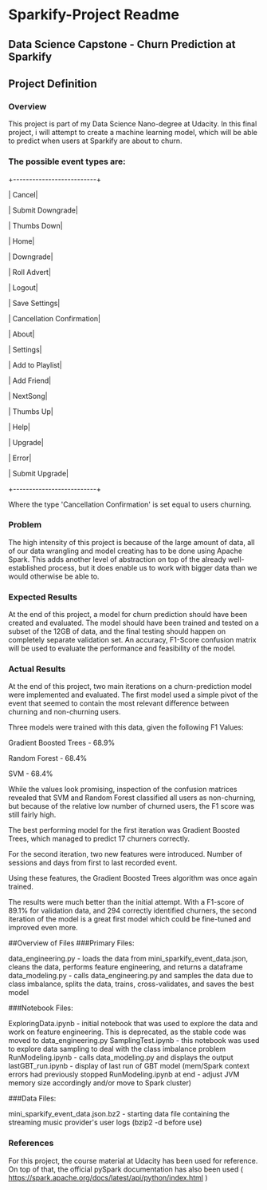 # Sparkify-Project Readme
## Data Science Capstone - Churn Prediction at Sparkify
## Project Definition
### Overview
This project is part of my Data Science Nano-degree at Udacity. In this final project, i will attempt to create a machine learning model, which will be able to predict when users at Sparkify are about to churn.

### The possible event types are:

+--------------------------+

| Cancel|

| Submit Downgrade|

| Thumbs Down|

| Home|

| Downgrade|

| Roll Advert|

| Logout|

| Save Settings|

| Cancellation Confirmation|

| About|

| Settings|

| Add to Playlist|

| Add Friend|

| NextSong|

| Thumbs Up|

| Help|

| Upgrade|

| Error|

| Submit Upgrade|

+--------------------------+

Where the type 'Cancellation Confirmation' is set equal to users churning.

### Problem
The high intensity of this project is because of the large amount of data, all of our data wrangling and model creating has to be done using Apache Spark. This adds another level of abstraction on top of the already well-established process, but it does enable us to work with bigger data than we would otherwise be able to.

### Expected Results
At the end of this project, a model for churn prediction should have been created and evaluated. The model should have been trained and tested on a subset of the 12GB of data, and the final testing should happen on completely separate validation set. An accuracy, F1-Score confusion matrix will be used to evaluate the performance and feasibility of the model.

### Actual Results
At the end of this project, two main iterations on a churn-prediction model were implemented and evaluated. The first model used a simple pivot of the event that seemed to contain the most relevant difference between churning and non-churning users.

Three models were trained with this data, given the following F1 Values:

Gradient Boosted Trees - 68.9%

Random Forest - 68.4%

SVM - 68.4%

While the values look promising, inspection of the confusion matrices revealed that SVM and Random Forest classified all users as non-churning, but because of the relative low number of churned users, the F1 score was still fairly high.

The best performing model for the first iteration was Gradient Boosted Trees, which managed to predict 17 churners correctly.

For the second iteration, two new features were introduced. Number of sessions and days from first to last recorded event.

Using these features, the Gradient Boosted Trees algorithm was once again trained.

The results were much better than the initial attempt. With a F1-score of 89.1% for validation data, and 294 correctly identified churners, the second iteration of the model is a great first model which could be fine-tuned and improved even more.

##Overview of Files
###Primary Files:

data_engineering.py - loads the data from mini_sparkify_event_data.json, cleans the data, performs feature engineering, and returns a dataframe
data_modeling.py - calls data_engineering.py and samples the data due to class imbalance, splits the data, trains, cross-validates, and saves the best model

###Notebook Files:

ExploringData.ipynb - initial notebook that was used to explore the data and work on feature engineering. This is deprecated, as the stable code was moved to data_engineering.py
SamplingTest.ipynb - this notebook was used to explore data sampling to deal with the class imbalance problem
RunModeling.ipynb - calls data_modeling.py and displays the output
lastGBT_run.ipynb - display of last run of GBT model (mem/Spark context errors had previously stopped RunModeling.ipynb at end - adjust JVM memory size accordingly and/or move to Spark cluster)

###Data Files:

mini_sparkify_event_data.json.bz2 - starting data file containing the streaming music provider's user logs (bzip2 -d before use)

### References
For this project, the course material at Udacity has been used for reference. On top of that, the official pySpark documentation has also been used ( https://spark.apache.org/docs/latest/api/python/index.html )
